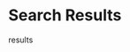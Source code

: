 
<link href="/assets/stylesheets/search.css" rel="stylesheet">

<div class="cu-search-result-layout" id="custom-search">
<script id="no-result-tmpl" type="text/template">
    <div class="no-result-text">No matching documents</div>
</script>
<script id="prev-btn-tmpl" type="text/template">
    <a id="btn-prev" class="btn">Prev</a>
</script>
<script id="next-btn-tmpl" type="text/template">
    <a id="btn-next" class="btn">Next</a>
</script>
<script id="page-btn-tmpl" type="text/template">
    <a class="page-num btn"></a>
</script>
    <h1 class="pagetitle">Search Results</h1>
    <div id="search-result-content">
        <div id="search-result-count"><span></span> results</div>
        <div id="search-list">
        </div>
    </div>
    <div id="search-page_navigation" class="search-page_navigation">
    </div>
</div>
<script src="/assets/javascripts/search.js" ></script>